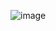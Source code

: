 
![image](https://user-images.githubusercontent.com/67490369/197558985-0b89f1c5-2012-41e4-a4b5-585f7787f31e.png)
